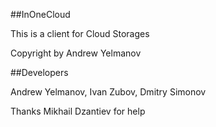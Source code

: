 ##InOneCloud

This is a client for Cloud Storages

Copyright by Andrew Yelmanov

##Developers

Andrew Yelmanov, Ivan Zubov, Dmitry Simonov

Thanks Mikhail Dzantiev for help
